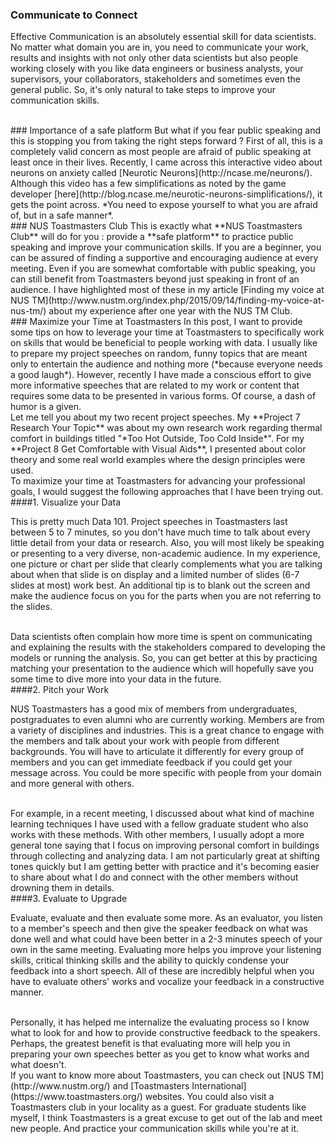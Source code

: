 <!-- 
.. title: Practice your communication skills with NUS Toastmasters
.. slug: practice-your-communication-skills-with-nus-toastmasters
.. date: 2017-05-03 15:00:00 UTC+08:00
.. tags: toastmasters, communication, data science
.. category: 
.. link: 
.. description: Tips on how to improve communication skills for data scientists by leveraging Toastmasters 
.. type: text
-->

### Communicate to Connect
Effective Communication is an absolutely essential skill for data scientists. No matter what domain you are in, you need to communicate your work, results and insights with not only other data scientists but also people working closely with you like data engineers or business analysts, your supervisors, your collaborators, stakeholders and sometimes even the general public. So, it's only natural to take steps to improve your communication skills. 

<br>
### Importance of a safe platform 
But what if you fear public speaking and this is stopping you from taking the right steps forward ? First of all, this is a completely valid concern as most people are afraid of public speaking at least once in their lives. Recently, I came across this interactive video about neurons on anxiety called [Neurotic Neurons](http://ncase.me/neurons/). Although this video has a few simplifications as noted by the game developer [here](http://blog.ncase.me/neurotic-neurons-simplifications/), it gets the point across. *You need to expose yourself to what you are afraid of, but in a safe manner*. 

<br>
### NUS Toastmasters Club
This is exactly what **NUS Toastmasters Club** will do for you : provide a **safe platform** to practice public speaking and improve your communication skills. If you are  a beginner, you can be assured of finding a supportive and encouraging audience at every meeting. Even if you are somewhat comfortable with public speaking, you can still benefit from Toastmasters beyond just speaking in front of an audience. I have highlighted most of these in my article [Finding my voice at NUS TM](http://www.nustm.org/index.php/2015/09/14/finding-my-voice-at-nus-tm/) about my experience after one year with the NUS TM Club. 

<br>
### Maximize your Time at Toastmasters
In this post, I want to provide some tips on how to leverage your time at Toastmasters to specifically work on skills that would be beneficial to people working with data. I usually like to prepare my project speeches on random, funny topics that are meant only to entertain the audience and nothing more (*because everyone needs a good laugh*). However, recently I have made a conscious effort to give more informative speeches that are related to my work or content that requires some data to be presented in various forms. Of course, a dash of humor is a given.  

<br>
Let me tell you about my two recent project speeches. My **Project 7 Research Your Topic** was about my own research work regarding thermal comfort in buildings titled "*Too Hot Outside, Too Cold Inside*". For my **Project 8 Get Comfortable with Visual Aids**, I presented about color theory and some real world examples where the design principles were used.

<br>
To maximize your time at Toastmasters for advancing your professional goals, I would suggest the following approaches that I have been trying out.

<br>
####1. Visualize your Data

This is pretty much Data 101. Project speeches in Toastmasters last between 5 to 7 minutes, so you don't have much time to talk about every little detail from your data or research. Also, you will most likely be speaking or presenting to a very diverse, non-academic audience. In my experience, one picture or chart per slide that clearly complements what you are talking about when that slide is on display and a limited number of slides (6-7 slides at most) work best. An additional tip is to blank out the screen and make the audience focus on you for the parts when you are not referring to the slides.  

<br>
Data scientists often complain how more time is spent on communicating and explaining the results with the stakeholders compared to developing the models or running the analysis. So, you can get better at this by practicing matching your presentation to the audience which will hopefully save you some time to dive more into your data in the future.    

<br>
####2. Pitch your Work

NUS Toastmasters has a good mix of members from undergraduates, postgraduates to even alumni who are currently working. Members are from a variety of disciplines and industries. This is a great chance to engage with the members and talk about your work with people from different backgrounds. You will have to articulate it differently for every group of members and you can get immediate feedback if you could get your message across. You could be more specific with people from your domain and more general with others.

<br>
For example, in a recent meeting, I discussed about what kind of machine learning techniques I have used with a fellow graduate student who also works with these methods. With other members, I usually adopt a more general tone saying that I focus on improving personal comfort in buildings through collecting and analyzing data. I am not particularly great at shifting tones quickly but I am getting better with practice and it's becoming easier to share about what I do and connect with the other members without drowning them in details.     

<br>
####3. Evaluate to Upgrade

Evaluate, evaluate and then evaluate some more. As an evaluator, you listen to a member's speech and then give the speaker feedback on what was done well and what could have been better in a 2-3 minutes speech of your own in the same meeting. Evaluating more helps you improve your listening skills, critical thinking skills and the ability to quickly condense your feedback into a short speech. All of these are incredibly helpful when you have to evaluate others' works and vocalize your feedback in a constructive manner. 

<br>
Personally, it has helped me internalize the evaluating process so I know what to look for and how to provide constructive feedback to the speakers. Perhaps, the greatest benefit is that evaluating more will help you in preparing your own speeches better as you get to know what works and what doesn't. 


<br>
If you want to know more about Toastmasters, you can check out [NUS TM](http://www.nustm.org/) and [Toastmasters International](https://www.toastmasters.org/) websites.  You could also visit a Toastmasters club in your locality as a guest. For graduate students like myself, I think Toastmasters is a great excuse to get out of the lab and meet new people. And practice your communication skills while you're at it.  
